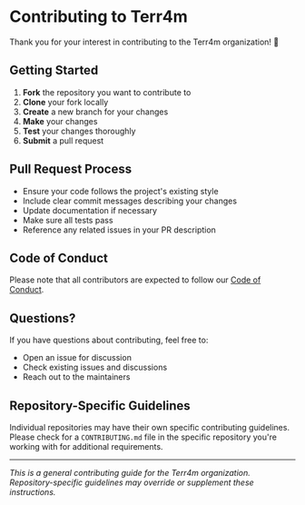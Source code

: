 # Contributing to Terr4m

Thank you for your interest in contributing to the Terr4m organization! 🎉

## Getting Started

1. **Fork** the repository you want to contribute to
2. **Clone** your fork locally
3. **Create** a new branch for your changes
4. **Make** your changes
5. **Test** your changes thoroughly
6. **Submit** a pull request

## Pull Request Process

- Ensure your code follows the project's existing style
- Include clear commit messages describing your changes
- Update documentation if necessary
- Make sure all tests pass
- Reference any related issues in your PR description

## Code of Conduct

Please note that all contributors are expected to follow our [Code of Conduct](CODE_OF_CONDUCT.md).

## Questions?

If you have questions about contributing, feel free to:

- Open an issue for discussion
- Check existing issues and discussions
- Reach out to the maintainers

## Repository-Specific Guidelines

Individual repositories may have their own specific contributing guidelines. Please check for a `CONTRIBUTING.md` file in the specific repository you're working with for additional requirements.

---

*This is a general contributing guide for the Terr4m organization. Repository-specific guidelines may override or supplement these instructions.*
